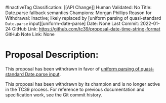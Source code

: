 #InactiveTag
Classification: [[API Change]]
Human Validated: No
Title: Date.parse fallback semantics
Champions: Morgan Phillips
Reason for Withdrawal: Inactive; likely replaced by [uniform parsing of quasi-standard `Date.parse` input][uniform-date-parse]
Date: None
Last Commit: 2022-01-24
GitHub Link: https://github.com/tc39/proposal-date-time-string-format
GitHub Note Link: None

# Proposal Description:
This proposal has been withdrawn in favor of [uniform parsing of quasi-standard Date.parse input](https://github.com/gibson042/ecma262-proposal-uniform-interchange-date-parsing).

This proposal has been withdrawn by its champion and is no longer active in the TC39 process. For reference to previous documentation and specification work, see the Git commit history.

